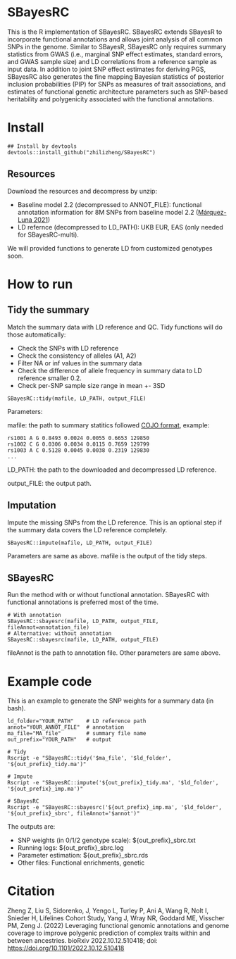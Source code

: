 # SBayesRC
This is the R implementation of SBayesRC. SBayesRC extends SBayesR to incorporate functional annotations and allows joint analysis of all common SNPs in the genome. Similar to SBayesR, SBayesRC only requires summary statistics from GWAS (i.e., marginal SNP effect estimates, standard errors, and GWAS sample size) and LD correlations from a reference sample as input data. In addition to joint SNP effect estimates for deriving PGS, SBayesRC also generates the fine mapping Bayesian statistics of posterior inclusion probabilities (PIP) for SNPs as measures of trait associations, and estimates of functional genetic architecture parameters such as SNP-based heritability and polygenicity associated with the functional annotations. 

# Install
```
## Install by devtools
devtools::install_github("zhilizheng/SBayesRC")
```

## Resources
Download the resources and decompress by unzip:
* Baseline model 2.2 (decompressed to ANNOT_FILE): functional annotation information for 8M SNPs from baseline model 2.2 ([Márquez-Luna 2021](https://doi.org/10.1038/s41467-021-25171-9))
* LD refernce (decompressed to LD_PATH):
UKB EUR, EAS (only needed for SBayesRC-multi).

We will provided functions to generate LD from customized genotypes soon. 

# How to run
## Tidy the summary
Match the summary data with LD reference and QC.
Tidy functions will do those automatically:
* Check the SNPs with LD reference
* Check the consistency of alleles (A1, A2)
* Filter NA or inf values in the summary data
* Check the difference of allele frequency in summary data to LD reference smaller 0.2.
* Check per-SNP sample size range in mean +- 3SD

```
SBayesRC::tidy(mafile, LD_PATH, output_FILE)
```

Parameters:

mafile: the path to summary statitics followed [COJO format](https://yanglab.westlake.edu.cn/software/gcta/#COJO), example:
```SNP A1 A2 freq b se p N 
rs1001 A G 0.8493 0.0024 0.0055 0.6653 129850 
rs1002 C G 0.0306 0.0034 0.0115 0.7659 129799 
rs1003 A C 0.5128 0.0045 0.0038 0.2319 129830
...
```
LD_PATH: the path to the downloaded and decompressed LD reference.

output_FILE: the output path.

## Imputation
Impute the missing SNPs from the LD reference. This is an optional step if the summary data covers the LD reference completely. 

```SBayesRC::impute(mafile, LD_PATH, output_FILE)```

Parameters are same as above. mafile is the output of the tidy steps. 


## SBayesRC
Run the method with or without functional annotation. SBayesRC with functional annotations is preferred most of the time. 

```
# With annotation
SBayesRC::sbayesrc(mafile, LD_PATH, output_FILE, fileAnnot=annotation_file)
# Alternative: without annotation
SBayesRC::sbayesrc(mafile, LD_PATH, output_FILE)
```

fileAnnot is the path to annotation file. Other parameters are same above. 

# Example code
This is an example to generate the SNP weights for a summary data (in bash). 

```
ld_folder="YOUR_PATH"    # LD reference path
annot="YOUR_ANNOT_FILE"  # annotation
ma_file="MA_file"        # summary file name
out_prefix="YOUR_PATH"   # output

# Tidy
Rscript -e "SBayesRC::tidy('$ma_file', '$ld_folder', '${out_prefix}_tidy.ma')"

# Impute
Rscript -e "SBayesRC::impute('${out_prefix}_tidy.ma', '$ld_folder', '${out_prefix}_imp.ma')"

# SBayesRC
Rscript -e "SBayesRC::sbayesrc('${out_prefix}_imp.ma', '$ld_folder', '${out_prefix}_sbrc', fileAnnot='$annot')"

```

The outputs are:

* SNP weights (in 0/1/2 genotype scale): ${out_prefix}_sbrc.txt
* Running logs:  ${out_prefix}_sbrc.log
* Parameter estimation: ${out_prefix}_sbrc.rds 
* Other files: Functional enrichments, genetic 
# Citation
Zheng Z, Liu S, Sidorenko, J, Yengo L, Turley P, Ani A, Wang R, Nolt I, Snieder H, Lifelines Cohort Study, Yang J, Wray NR, Goddard ME, Visscher PM, Zeng J. (2022) Leveraging functional genomic annotations and genome coverage to improve polygenic prediction of complex traits within and between ancestries. bioRxiv 2022.10.12.510418; doi: https://doi.org/10.1101/2022.10.12.510418
